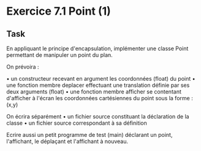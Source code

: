 # Exercice 7.1 Point (1)


## Task 
En appliquant le principe d'encapsulation, implémenter une classe Point permettant de manipuler un point du plan. 


On prévoira :

• un constructeur recevant en argument les coordonnées (float) du point
• une fonction membre deplacer effectuant une translation définie par ses deux
arguments (float)
• une fonction membre afficher se contentant d'afficher à l'écran les coordonnées cartésiennes du point sous la forme : (x,y)
    


On écrira séparément
• un fichier source constituant la déclaration de la classe
• un fichier source correspondant à sa définition

Ecrire aussi un petit programme de test (main) déclarant un point, l'affichant, le déplaçant et l'affichant à nouveau.


